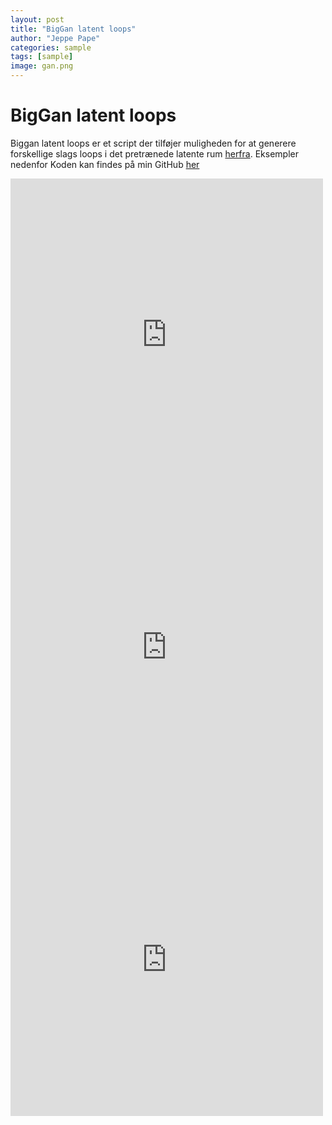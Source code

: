 ```yaml
---
layout: post
title: "BigGan latent loops"
author: "Jeppe Pape"
categories: sample
tags: [sample]
image: gan.png
---
```


# BigGan latent loops

Biggan latent loops er et script der tilføjer muligheden for at generere forskellige slags loops i det pretrænede latente rum [herfra](https://tfhub.dev/s?q=biggan). Eksempler nedenfor
Koden kan findes på min GitHub [her](https://github.com/jeppe-pape/BigGAN-latent-space-loops)

<iframe width="500" height="500" src="https://www.youtube.com/embed/JXp2B3sJrF4" frameborder="0" allow="accelerometer; autoplay; clipboard-write; encrypted-media; gyroscope; picture-in-picture" allowfullscreen></iframe>

<iframe width="500" height="500" src="https://www.youtube.com/embed/JWurpPPAGds" frameborder="0" allow="accelerometer; autoplay; clipboard-write; encrypted-media; gyroscope; picture-in-picture" allowfullscreen></iframe>

<iframe width="500" height="500" src="https://www.youtube.com/embed/jHF3pIqYgDo" frameborder="0" allow="accelerometer; autoplay; clipboard-write; encrypted-media; gyroscope; picture-in-picture" allowfullscreen></iframe>